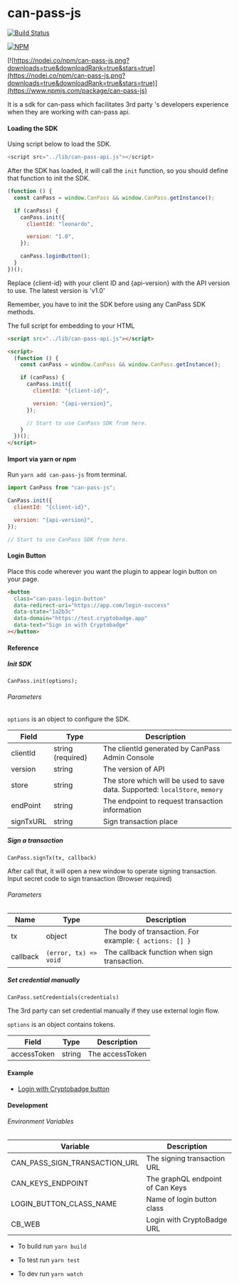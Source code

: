 # can-pass-js

[![Build Status](https://travis-ci.org/canfoundation/can-pass-js.svg?branch=master)](https://travis-ci.org/canfoundation/can-pass-js)

[![NPM](https://img.shields.io/npm/v/can-pass-js.svg)](https://www.npmjs.org/package/can-pass-js)

[![https://nodei.co/npm/can-pass-js.png?downloads=true&downloadRank=true&stars=true](https://nodei.co/npm/can-pass-js.png?downloads=true&downloadRank=true&stars=true)](https://www.npmjs.com/package/can-pass-js)

It is a sdk for can-pass which facilitates 3rd party 's developers experience when they are working with can-pass api.

#### Loading the SDK

Using script below to load the SDK.

```javascript
<script src="../lib/can-pass-api.js"></script>
```

After the SDK has loaded, it will call the `init` function, so you should define that function to init the SDK.

```javascript
(function () {
  const canPass = window.CanPass && window.CanPass.getInstance();

  if (canPass) {
    canPass.init({
      clientId: "leonardo",

      version: "1.0",
    });

    canPass.loginButton();
  }
})();
```

Replace {client-id} with your client ID and {api-version} with the API version to use. The latest version is 'v1.0'

Remember, you have to init the SDK before using any CanPass SDK methods.

The full script for embedding to your HTML

```html
<script src="../lib/can-pass-api.js"></script>

<script>
  (function () {
    const canPass = window.CanPass && window.CanPass.getInstance();

    if (canPass) {
      canPass.init({
        clientId: "{client-id}",

        version: "{api-version}",
      });

      // Start to use CanPass SDK from here.
    }
  })();
</script>
```

#### Import via yarn or npm

Run `yarn add can-pass-js` from terminal.

```javascript
import CanPass from "can-pass-js";

CanPass.init({
  clientId: "{client-id}",

  version: "{api-version}",
});

// Start to use CanPass SDK from here.
```

#### Login Button

Place this code wherever you want the plugin to appear login button on your page.

```html
<button
  class="can-pass-login-button"
  data-redirect-uri="https://app.com/login-success"
  data-state="1a2b3c"
  data-domain="https://test.cryptobadge.app"
  data-text="Sign in with Cryptobadge"
></button>
```

#### Reference

##### Init SDK

```
CanPass.init(options);
```

###### Parameters

`options` is an object to configure the SDK.

| Field     | Type              | Description                                                                  |
| --------- | ----------------- | ---------------------------------------------------------------------------- |
| clientId  | string (required) | The clientId generated by CanPass Admin Console                              |
| version   | string            | The version of API                                                           |
| store     | string            | The store which will be used to save data. Supported: `localStore`, `memory` |
| endPoint  | string            | The endpoint to request transaction information                              |
| signTxURL | string            | Sign transaction place                                                       |

##### Sign a transaction

`CanPass.signTx(tx, callback)`

After call that, it will open a new window to operate signing transaction. Input secret code to sign transaction (Browser required)

###### Parameters

| Name     | Type                  | Description                                             |
| -------- | --------------------- | ------------------------------------------------------- |
| tx       | object                | The body of transaction. For example: `{ actions: [] }` |
| callback | `(error, tx) => void` | The callback function when sign transaction.            |

##### Set credential manually

`CanPass.setCredentials(credentials)`

The 3rd party can set credential manually if they use external login flow.

`options` is an object contains tokens.

| Field       | Type   | Description     |
| ----------- | ------ | --------------- |
| accessToken | string | The accessToken |

#### Example

- [Login with Cryptobadge button](http://git.baikal.io/can/can-pass-api/tree/canary/example/index.html)

#### Development

###### Environment Variables

| Variable                      | Description                      |
| ----------------------------- | -------------------------------- |
| CAN_PASS_SIGN_TRANSACTION_URL | The signing transaction URL      |
| CAN_KEYS_ENDPOINT             | The graphQL endpoint of Can Keys |
| LOGIN_BUTTON_CLASS_NAME       | Name of login button class       |
| CB_WEB                        | Login with CryptoBadge URL       |

- To build run `yarn build`

* To test run `yarn test`

- To dev run `yarn watch`
